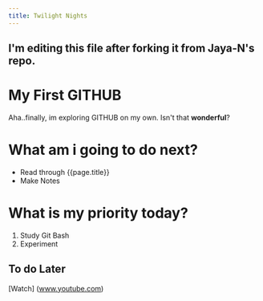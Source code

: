 ```yaml
---
title: Twilight Nights
---
```


## I'm editing this file after forking it from Jaya-N's repo.

# My First GITHUB

Aha..finally, im exploring GITHUB on my own. Isn't that **wonderful**?

# What am i going to do **next**?

-  Read through {{page.title}}
-  Make Notes

# What is my priority today?

1.  Study Git Bash
2.  Experiment

## To do Later

[Watch] (www.youtube.com)
